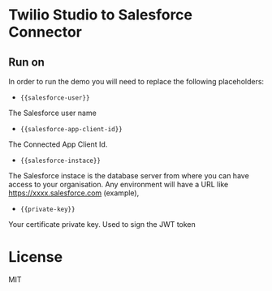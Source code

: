 # Twilio Studio to Salesforce Connector


## Run on 

In order to run the demo you will need to replace the following placeholders:

- `{{salesforce-user}}`

The Salesforce user name

- `{{salesforce-app-client-id}}`

The Connected App Client Id.

- `{{salesforce-instace}}`

The Salesforce instace is the database server from where you can have access to your organisation. Any environment will have a URL like https://xxxx.salesforce.com (example),

- `{{private-key}}`

Your certificate private key. Used to sign the JWT token

# License

MIT


